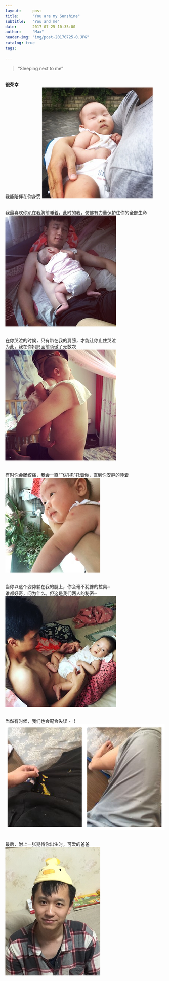 ```yaml
---
layout:     post
title:      "You are my Sunshine"
subtitle:   "You and me"
date:       2017-07-25 10:35:00
author:     "Max"
header-img: "img/post-20170725-0.JPG"
catalog: true
tags:

---
```


> “Sleeping next to me”


<br><b>很荣幸</b>
<br>我能陪伴在你身旁
![img](/img/post-20170725-1.JPG)

<br>我最喜欢你趴在我胸前睡着，此时的我，仿佛有力量保护住你的全部生命
![img](/img/post-20170725-2.JPG)

<br>在你哭泣的时候，只有趴在我的肩膀，才能让你止住哭泣
<br>为此，我在你妈妈面前骄傲了无数次
![img](/img/post-20170725-4.JPG)

<br>有时你会肠绞痛，我会一直“飞机抱”托着你，直到你安静的睡着
![img](/img/post-20170725-3.JPG)



<br>当你以这个姿势躺在我的腿上，你会毫不犹豫的拉臭~
<br>谁都好奇，问为什么。但这是我们两人的秘密~
![img](/img/post-20170725-5.JPG)

<br>当然有时候，我们也会配合失误 - -!
![img](/img/post-20170725-6.jpg)




<br>最后，附上一张期待你出生时，可爱的爸爸
![img](/img/post-20170725-8.JPG)




